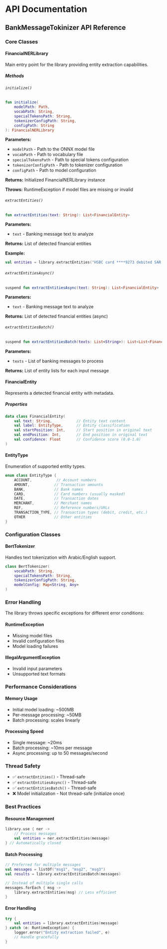 # API Documentation

## BankMessageTokinizer API Reference

### Core Classes

#### FinancialNERLibrary

Main entry point for the library providing entity extraction capabilities.

##### Methods

###### `initialize()`
```kotlin
fun initialize(
    modelPath: Path,
    vocabPath: String,
    specialTokensPath: String,
    tokenizerConfigPath: String,
    configPath: String
): FinancialNERLibrary
```

**Parameters:**
- `modelPath` - Path to the ONNX model file
- `vocabPath` - Path to vocabulary file
- `specialTokensPath` - Path to special tokens configuration
- `tokenizerConfigPath` - Path to tokenizer configuration
- `configPath` - Path to model configuration

**Returns:** Initialized FinancialNERLibrary instance

**Throws:** RuntimeException if model files are missing or invalid

###### `extractEntities()`
```kotlin
fun extractEntities(text: String): List<FinancialEntity>
```

**Parameters:**
- `text` - Banking message text to analyze

**Returns:** List of detected financial entities

**Example:**
```kotlin
val entities = library.extractEntities("HSBC card ****9273 debited SAR 100.00")
```

###### `extractEntitiesAsync()`
```kotlin
suspend fun extractEntitiesAsync(text: String): List<FinancialEntity>
```

**Parameters:**
- `text` - Banking message text to analyze

**Returns:** List of detected financial entities (async)

###### `extractEntitiesBatch()`
```kotlin
suspend fun extractEntitiesBatch(texts: List<String>): List<List<FinancialEntity>>
```

**Parameters:**
- `texts` - List of banking messages to process

**Returns:** List of entity lists for each input message

#### FinancialEntity

Represents a detected financial entity with metadata.

##### Properties

```kotlin
data class FinancialEntity(
    val text: String,           // Entity text content
    val label: EntityType,      // Entity classification
    val startPosition: Int,     // Start position in original text
    val endPosition: Int,       // End position in original text
    val confidence: Float       // Confidence score (0.0-1.0)
)
```

#### EntityType

Enumeration of supported entity types.

```kotlin
enum class EntityType {
    ACCOUNT,           // Account numbers
    AMOUNT,           // Transaction amounts
    BANK,             // Bank names
    CARD,             // Card numbers (usually masked)
    DATE,             // Transaction dates
    MERCHANT,         // Merchant names
    REF,              // Reference numbers/URLs
    TRANSACTION_TYPE, // Transaction types (debit, credit, etc.)
    OTHER             // Other entities
}
```

### Configuration Classes

#### BertTokenizer

Handles text tokenization with Arabic/English support.

```kotlin
class BertTokenizer(
    vocabPath: String,
    specialTokensPath: String,
    tokenizerConfigPath: String,
    modelConfig: Map<String, Any>
)
```

### Error Handling

The library throws specific exceptions for different error conditions:

#### RuntimeException
- Missing model files
- Invalid configuration files
- Model loading failures

#### IllegalArgumentException  
- Invalid input parameters
- Unsupported text formats

### Performance Considerations

#### Memory Usage
- Initial model loading: ~500MB
- Per-message processing: ~50MB
- Batch processing: scales linearly

#### Processing Speed
- Single message: ~20ms
- Batch processing: ~10ms per message
- Async processing: up to 50 messages/second

### Thread Safety

- ✅ `extractEntities()` - Thread-safe
- ✅ `extractEntitiesAsync()` - Thread-safe  
- ✅ `extractEntitiesBatch()` - Thread-safe
- ❌ Model initialization - Not thread-safe (initialize once)

### Best Practices

#### Resource Management
```kotlin
library.use { ner ->
    // Process messages
    val entities = ner.extractEntities(message)
} // Automatically closed
```

#### Batch Processing
```kotlin
// Preferred for multiple messages
val messages = listOf("msg1", "msg2", "msg3")
val results = library.extractEntitiesBatch(messages)

// Instead of multiple single calls
messages.forEach { msg ->
    library.extractEntities(msg) // Less efficient
}
```

#### Error Handling
```kotlin
try {
    val entities = library.extractEntities(message)
} catch (e: RuntimeException) {
    logger.error("Entity extraction failed", e)
    // Handle gracefully
}
```
